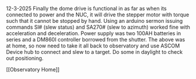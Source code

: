 12-3-2025
Finally the dome drive is functional in as far as when its connected to power and the NUC, it will drive the stepper motor with torque such that it cannot be stopped by hand. Using an arduino sermon issuing commands Sl# (slew status) and SA270# (slew to azimuth) worked fine with acceleration and deceleration. Power supply was two 100AH batteries in series and a DM860I controller borrowed from the shutter. The above was at home, so now need to take it all back to observatory and use ASCOM Device hub to connect and slew to a target. Do some in daylight to check out positioning.



[[Observatory Home]]
